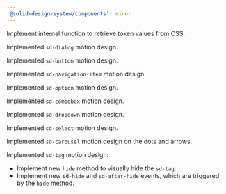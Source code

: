 ```yaml
---
'@solid-design-system/components': minor
---
```


Implement internal function to retrieve token values from CSS.

Implemented `sd-dialog` motion design.

Implemented `sd-button` motion design.

Implemented `sd-navigation-item` motion design.

Implemented `sd-option` motion design.

Implemented `sd-combobox` motion design.

Implemented `sd-dropdown` motion design.

Implemented `sd-select` motion design.

Implemented `sd-carousel` motion design on the dots and arrows.

Implemented `sd-tag` motion design:
- Implement new `hide` method to visually hide the `sd-tag`.
- Implement new `sd-hide` and `sd-after-hide` events, which are triggered by the `hide` method.